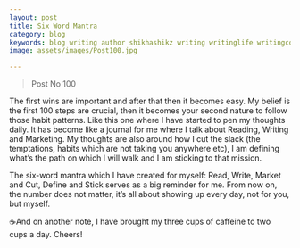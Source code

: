 ```yaml
---
layout: post
title: Six Word Mantra
category: blog
keywords: blog writing author shikhashikz writing writinglife writingcommunity dailyblogpost dailyblogpostchallenge happiness suffering life experiences 
image: assets/images/Post100.jpg

---
```

>Post No 100
>

The first wins are important and after that then it becomes easy. My belief is the first 100 steps are crucial, then it becomes your second nature to follow those habit patterns. Like this one where I have started to pen my thoughts daily. It has become like a journal for me where I talk about Reading, Writing and Marketing. My thoughts are also around how I cut the slack (the temptations, habits which are not taking you anywhere etc), I am defining what’s the path on which I will walk and I am sticking to that mission. 

The six-word mantra which I have created for myself: Read, Write, Market and Cut, Define and Stick serves as a big reminder for me. From now on, the number does not matter, it’s all about showing up every day, not for you, but myself.

☕And on another note, I have brought my three cups of caffeine to two cups a day. Cheers!
